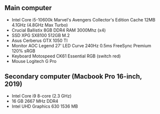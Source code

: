 ## Main computer
- Intel Core i5-10600k Marvel's Avengers Collector's Edition Cache 12MB 4.1GHz (4.8GHz Max Turbo)
- Crucial Ballistix 8GB DDR4 RAM 3000Mhz (x4)
- SSD XPG SX8100 512GB M.2 
- Asus Cerberus GTX 1050 TI
- Monitor AOC Legend 27' LED Curve 240Hz 0.5ms FreeSync Premium 120% sRGB
- Keyboard Motospeed CK61 Essential RGB (switch red)
- Mouse Logitech G Pro

## Secondary computer (Macbook Pro 16-inch, 2019)
- Intel Core i9 8-core (2.3 GHz)
- 16 GB 2667 MHz DDR4
- Intel UHD Graphics 630 1536 MB
